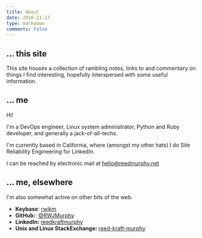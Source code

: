```yaml
---
title: About
date: 2016-11-17
type: markdown
comments: False
---
```


## ... this site
This site houses a collection of rambling notes, links to and commentary on things I find interesting, hopefully interspersed with some useful information.

## ... me
Hi!

I'm a DevOps engineer, Linux system administrator, Python and Ruby developer, and generally a jack-of-all-techs.

I'm currently based in California, where (amongst my other hats) I do Site Reliability Engineering for LinkedIn.

I can be reached by electronic mail at <a href=mailto:hello@reedmurphy.net>hello@reedmurphy.net</a></p>

## ... me, elsewhere
I'm also somewhat active on other bits of the web.

* **Keybase**: [rwjkm](https://keybase.io/rwjkm)
* **GitHub:**: [@RWJMurphy](https://github.com/RWJMurphy)
* **LinkedIn:** [reedkraftmurphy](http://au.linkedin.com/in/reedkraftmurphy)
* **Unix and Linux StackExchange:** [reed-kraft-murphy](http://unix.stackexchange.com/users/30674/reed-kraft-murphy)
